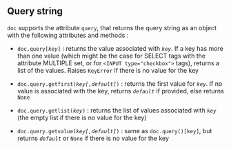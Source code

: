 ## Query string

`doc` supports the attribute `query`, that returns the query string as an object with the following attributes and methods :

- <code>doc.query[<i>key</i>]</code> : returns the value associated with _`key`_. If a key has more than one value (which might be the case for SELECT tags with the attribute MULTIPLE set, or for `<INPUT type="checkbox">` tags), returns a list of the values. Raises `KeyError` if there is no value for the key

- <code>doc.query.getfirst(<i>key[,default]</i>)</code> : returns the first value for _`key`_. If no value is associated with the key, returns _`default`_ if provided, else returns `None`

- <code>doc.query.getlist(<i>key</i>)</code> : returns the list of values associated with _`key`_ (the empty list if there is no value for the key)

- <code>doc.query.getvalue(<i>key[,default]</i>)</code> : same as `doc.query()[key]`, but returns _`default`_ or `None` if there is no value for the key